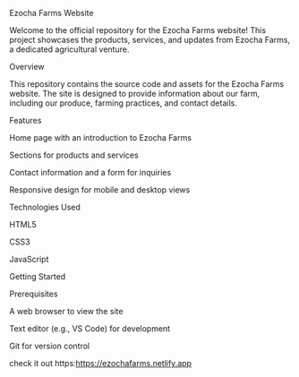 Ezocha Farms Website

Welcome to the official repository for the Ezocha Farms website! This project showcases the products, services, and updates from Ezocha Farms, a dedicated agricultural venture.

Overview

This repository contains the source code and assets for the Ezocha Farms website. The site is designed to provide information about our farm, including our produce, farming practices, and contact details.

Features





Home page with an introduction to Ezocha Farms



Sections for products and services



Contact information and a form for inquiries



Responsive design for mobile and desktop views

Technologies Used





HTML5



CSS3



JavaScript

Getting Started

Prerequisites





A web browser to view the site



Text editor (e.g., VS Code) for development



Git for version control


check it out https:https://ezochafarms.netlify.app
